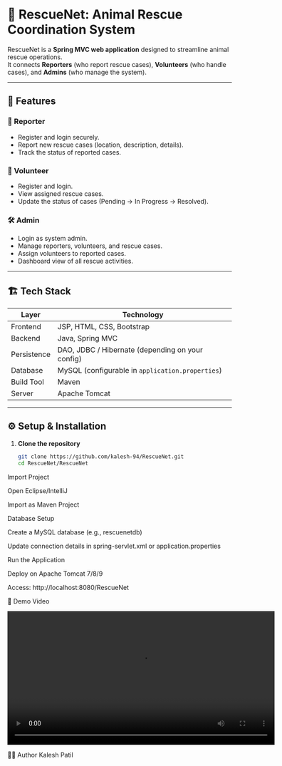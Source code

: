 # 🐾 RescueNet: Animal Rescue Coordination System

RescueNet is a **Spring MVC web application** designed to streamline animal rescue operations.  
It connects **Reporters** (who report rescue cases), **Volunteers** (who handle cases), and **Admins** (who manage the system).  

---

## 🚀 Features

### 👤 Reporter
- Register and login securely.
- Report new rescue cases (location, description, details).
- Track the status of reported cases.

### 🤝 Volunteer
- Register and login.
- View assigned rescue cases.
- Update the status of cases (Pending → In Progress → Resolved).

### 🛠️ Admin
- Login as system admin.
- Manage reporters, volunteers, and rescue cases.
- Assign volunteers to reported cases.
- Dashboard view of all rescue activities.

---

## 🏗️ Tech Stack

| Layer         | Technology               |
|---------------|--------------------------|
| Frontend      | JSP, HTML, CSS, Bootstrap |
| Backend       | Java, Spring MVC          |
| Persistence   | DAO, JDBC / Hibernate (depending on your config) |
| Database      | MySQL (configurable in `application.properties`) |
| Build Tool    | Maven                     |
| Server        | Apache Tomcat             |

---

## ⚙️ Setup & Installation

1. **Clone the repository**
   ```bash
   git clone https://github.com/kalesh-94/RescueNet.git
   cd RescueNet/RescueNet
Import Project

Open Eclipse/IntelliJ

Import as Maven Project

Database Setup

Create a MySQL database (e.g., rescuenetdb)

Update connection details in spring-servlet.xml or application.properties

Run the Application

Deploy on Apache Tomcat 7/8/9

Access: http://localhost:8080/RescueNet


🎥 Demo Video

<video src="demo.mp4" controls width="600"></video>




🧑‍💻 Author
Kalesh Patil

